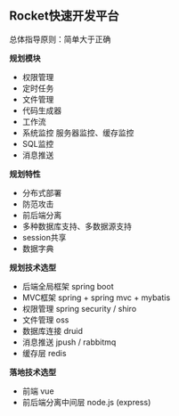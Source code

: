 ## Rocket快速开发平台

总体指导原则：简单大于正确

**规划模块**
- 权限管理
- 定时任务
- 文件管理
- 代码生成器
- 工作流
- 系统监控 服务器监控、缓存监控
- SQL监控
- 消息推送

**规划特性**
- 分布式部署
- 防范攻击
- 前后端分离
- 多种数据库支持、多数据源支持
- session共享
- 数据字典

**规划技术选型**
- 后端全局框架 spring boot
- MVC框架 spring + spring mvc + mybatis
- 权限管理 spring security / shiro
- 文件管理 oss
- 数据库连接 druid
- 消息推送 jpush / rabbitmq
- 缓存层 redis

**落地技术选型**
- 前端 vue
- 前后端分离中间层 node.js (express)
